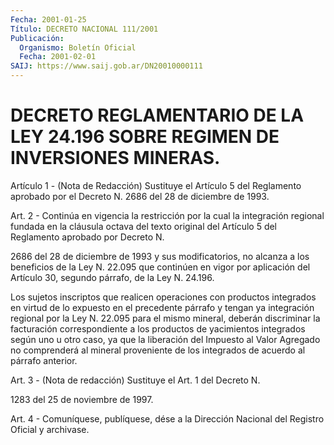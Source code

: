 ```yaml
---
Fecha: 2001-01-25
Título: DECRETO NACIONAL 111/2001
Publicación:
  Organismo: Boletín Oficial
  Fecha: 2001-02-01
SAIJ: https://www.saij.gob.ar/DN20010000111
---
```

# DECRETO REGLAMENTARIO DE LA LEY 24.196 SOBRE REGIMEN DE INVERSIONES MINERAS.

<a id="1"></a>
Artículo 1 - (Nota de Redacción) Sustituye el Artículo 5 del Reglamento  aprobado por el Decreto N. 2686 del 28 de diciembre de 1993.

<a id="2"></a>
Art. 2 - Continúa  en  vigencia  la  restricción  por  la  cual la integración  regional  fundada  en  la  cláusula  octava  del texto original  del  Artículo  5 del Reglamento aprobado por Decreto  N.

2686 del 28 de diciembre de 1993 y sus modificatorios, no alcanza a los beneficios de la Ley N.  22.095  que  continúen en  vigor  por aplicación  del  Artículo  30, segundo párrafo, de la Ley N. 24.196.

Los  sujetos  inscriptos  que realicen  operaciones  con  productos integrados en virtud de lo  expuesto  en  el  precedente  párrafo y tengan  ya integración regional por la Ley N. 22.095 para el  mismo mineral,  deberán  discriminar la facturación correspondiente a los productos de yacimientos  integrados  según uno u otro caso, ya que la  liberación  del Impuesto al Valor Agregado  no  comprenderá  al mineral  proveniente  de  los  integrados  de  acuerdo  al  párrafo anterior.

<a id="3"></a>
Art. 3 - (Nota de redacción) Sustituye el Art. 1 del Decreto N.

1283 del 25 de noviembre de 1997.

<a id="4"></a>
Art. 4 - Comuníquese, publíquese, dése a la Dirección Nacional del Registro Oficial y archivase.
